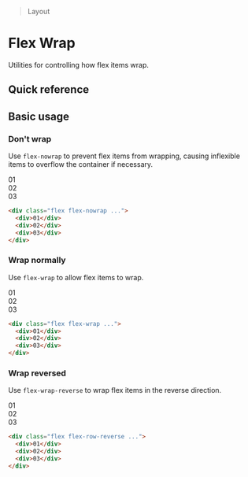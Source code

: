 <script setup>
const exampleClasses = 'p-24 rounded font-ex flex items-center justify-center'
</script>

> Layout

# Flex Wrap
Utilities for controlling how flex items wrap.

## Quick reference

## Basic usage
### Don't wrap
Use `flex-nowrap` to prevent flex items from wrapping, causing inflexible items to overflow the container if necessary.

<container class="overflow-auto">
  <box class="flex flex-nowrap gap-16">
    <div class="w-2/5 flex-none bg-sky-500" :class="exampleClasses">01</div>
    <div class="w-2/5 flex-none bg-sky-500" :class="exampleClasses">02</div>
    <div class="w-2/5 flex-none bg-sky-500" :class="exampleClasses">03</div>
  </box>
</container>

```html
<div class="flex flex-nowrap ...">
  <div>01</div>
  <div>02</div>
  <div>03</div>
</div>
```

### Wrap normally
Use `flex-wrap` to allow flex items to wrap.

<container>
  <box class="flex flex-wrap gap-16">
    <div class="w-2/5 flex-none bg-indigo-500" :class="exampleClasses">01</div>
    <div class="w-2/5 flex-none bg-indigo-500" :class="exampleClasses">02</div>
    <div class="w-2/5 flex-none bg-indigo-500" :class="exampleClasses">03</div>
  </box>
</container>

```html
<div class="flex flex-wrap ...">
  <div>01</div>
  <div>02</div>
  <div>03</div>
</div>
```

### Wrap reversed
Use `flex-wrap-reverse` to wrap flex items in the reverse direction.

<container>
  <box class="flex flex-wrap-reverse gap-16">
    <div class="w-2/5 flex-none bg-fuchsia-500" :class="exampleClasses">01</div>
    <div class="w-2/5 flex-none bg-fuchsia-500" :class="exampleClasses">02</div>
    <div class="w-2/5 flex-none bg-fuchsia-500" :class="exampleClasses">03</div>
  </box>
</container>

```html
<div class="flex flex-row-reverse ...">
  <div>01</div>
  <div>02</div>
  <div>03</div>
</div>
```
